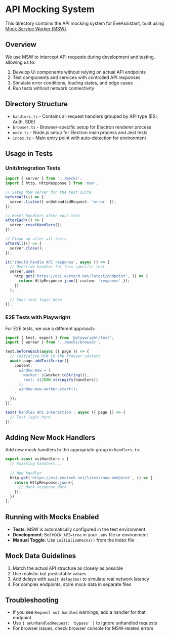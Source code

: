 # API Mocking System

This directory contains the API mocking system for EveAssistant, built using [Mock Service Worker (MSW)](https://mswjs.io/).

## Overview

We use MSW to intercept API requests during development and testing, allowing us to:

1. Develop UI components without relying on actual API endpoints
2. Test components and services with controlled API responses
3. Simulate error conditions, loading states, and edge cases
4. Run tests without network connectivity

## Directory Structure

- `handlers.ts` - Contains all request handlers grouped by API type (ESI, Auth, SDE)
- `browser.ts` - Browser-specific setup for Electron renderer process
- `node.ts` - Node.js setup for Electron main process and Jest tests
- `index.ts` - Main entry point with auto-detection for environment

## Usage in Tests

### Unit/Integration Tests

```typescript
import { server } from '../mocks';
import { http, HttpResponse } from 'msw';

// Setup MSW server for the test suite
beforeAll(() => {
  server.listen({ onUnhandledRequest: 'error' });
});

// Reset handlers after each test
afterEach(() => {
  server.resetHandlers();
});

// Clean up after all tests
afterAll(() => {
  server.close();
});

it('should handle API response', async () => {
  // Override handler for this specific test
  server.use(
    http.get('https://esi.evetech.net/latest/endpoint', () => {
      return HttpResponse.json({ custom: 'response' });
    })
  );
  
  // Your test logic here
});
```

### E2E Tests with Playwright

For E2E tests, we use a different approach:

```typescript
import { test, expect } from '@playwright/test';
import { worker } from '../mocks/browser';

test.beforeEach(async ({ page }) => {
  // Initialize MSW in the browser context
  await page.addInitScript({
    content: `
      window.msw = {
        worker: ${worker.toString()},
        rest: ${JSON.stringify(handlers)}
      };
      window.msw.worker.start();
    `
  });
});

test('handles API interaction', async ({ page }) => {
  // Test logic here
});
```

## Adding New Mock Handlers

Add new mock handlers to the appropriate group in `handlers.ts`:

```typescript
export const esiHandlers = [
  // Existing handlers...
  
  // New handler
  http.get('https://esi.evetech.net/latest/new-endpoint', () => {
    return HttpResponse.json({
      // Mock response data
    });
  })
];
```

## Running with Mocks Enabled

- **Tests**: MSW is automatically configured in the test environment
- **Development**: Set `MOCK_API=true` in your `.env` file or environment
- **Manual Toggle**: Use `initializeMocks()` from the index file

## Mock Data Guidelines

1. Match the actual API structure as closely as possible
2. Use realistic but predictable values
3. Add delays with `await delay(ms)` to simulate real network latency
4. For complex endpoints, store mock data in separate files

## Troubleshooting

- If you see `Request not handled` warnings, add a handler for that endpoint
- Use `{ onUnhandledRequest: 'bypass' }` to ignore unhandled requests
- For browser issues, check browser console for MSW-related errors 